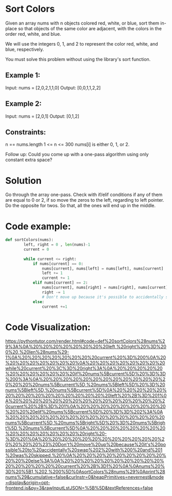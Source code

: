 # Sort Colors
Given an array nums with n objects colored red, white, or blue, sort them in-place so that objects of the same color are adjacent, with the colors in the order red, white, and blue.

We will use the integers 0, 1, and 2 to represent the color red, white, and blue, respectively.

You must solve this problem without using the library's sort function.

 

## Example 1:

Input: nums = [2,0,2,1,1,0]
Output: [0,0,1,1,2,2]

## Example 2:

Input: nums = [2,0,1]
Output: [0,1,2]
 

## Constraints:

n == nums.length
1 <= n <= 300
nums[i] is either 0, 1, or 2.
 

Follow up: Could you come up with a one-pass algorithm using only constant extra space?

# Solution
Go through the array one-pass. Check with if/elif conditions if any of them are equal to 0 or 2, if so move the zeros to the left, regarding to left pointer. Do the opposite for twos. So that, all the ones will end up in the middle. 

# Code example:
```python
def sortColors(nums):
        left, right = 0 , len(nums)-1
        current = 0
        
        while current <= right:
            if nums[current] == 0:
                nums[current], nums[left] = nums[left], nums[current]
                left += 1
                current += 1
            elif nums[current] == 2:
                nums[current], nums[right] = nums[right], nums[current]
                right -= 1
                # Don't move up because it's possible to accidentally swap 2 with 0 and 1 was skipped. 
            else:
                current +=1 
```


# Code Visualization:
https://pythontutor.com/render.html#code=def%20sortColors%28nums%29%3A%0A%20%20%20%20%20%20%20%20left,%20right%20%3D%200%20,%20len%28nums%29-1%0A%20%20%20%20%20%20%20%20current%20%3D%200%0A%20%20%20%20%20%20%20%20%0A%20%20%20%20%20%20%20%20while%20current%20%3C%3D%20right%3A%0A%20%20%20%20%20%20%20%20%20%20%20%20if%20nums%5Bcurrent%5D%20%3D%3D%200%3A%0A%20%20%20%20%20%20%20%20%20%20%20%20%20%20%20%20nums%5Bcurrent%5D,%20nums%5Bleft%5D%20%3D%20nums%5Bleft%5D,%20nums%5Bcurrent%5D%0A%20%20%20%20%20%20%20%20%20%20%20%20%20%20%20%20left%20%2B%3D%201%0A%20%20%20%20%20%20%20%20%20%20%20%20%20%20%20%20current%20%2B%3D%201%0A%20%20%20%20%20%20%20%20%20%20%20%20elif%20nums%5Bcurrent%5D%20%3D%3D%202%3A%0A%20%20%20%20%20%20%20%20%20%20%20%20%20%20%20%20nums%5Bcurrent%5D,%20nums%5Bright%5D%20%3D%20nums%5Bright%5D,%20nums%5Bcurrent%5D%0A%20%20%20%20%20%20%20%20%20%20%20%20%20%20%20%20right%20-%3D%201%0A%20%20%20%20%20%20%20%20%20%20%20%20%20%20%20%20%23%20Don't%20move%20up%20because%20it's%20possible%20to%20accidentally%20swap%202%20with%200%20and%201%20was%20skipped.%20%0A%20%20%20%20%20%20%20%20%20%20%20%20else%3A%0A%20%20%20%20%20%20%20%20%20%20%20%20%20%20%20%20current%20%2B%3D1%20%0A%0Anums%20%3D%20%5B1,%202,%200%5D%0AsortColors%28nums%29%0Aprint%28nums%29&cumulative=false&curInstr=0&heapPrimitives=nevernest&mode=display&origin=opt-frontend.js&py=3&rawInputLstJSON=%5B%5D&textReferences=false
